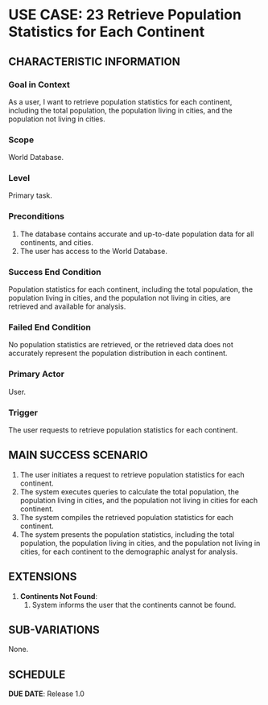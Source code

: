 # USE CASE: 23  Retrieve Population Statistics for Each Continent


## CHARACTERISTIC INFORMATION

### Goal in Context

As a user,  I want to retrieve population statistics for each continent, including the total population, the population living in cities, and the population not living in cities.

### Scope

World Database.

### Level

Primary task.

### Preconditions

1. The database contains accurate and up-to-date population data for all continents, and cities.
2. The user has access to the World Database.


### Success End Condition

Population statistics for each continent, including the total population, the population living in cities, and the population not living in cities, are retrieved and available for analysis.

### Failed End Condition

No population statistics are retrieved, or the retrieved data does not accurately represent the population distribution in each continent.

### Primary Actor

User.

### Trigger

The user requests to retrieve population statistics for each continent.



## MAIN SUCCESS SCENARIO

1. The user initiates a request to retrieve population statistics for each continent.
2. The system executes queries to calculate the total population, the population living in cities, and the population not living in cities for each continent.
3. The system compiles the retrieved population statistics for each continent.
4. The system presents the population statistics, including the total population, the population living in cities, and the population not living in cities, for each continent to the demographic analyst for analysis.


## EXTENSIONS

1. **Continents Not Found**:
    1. System informs the user that the continents cannot be found.


## SUB-VARIATIONS

None.

## SCHEDULE

**DUE DATE**: Release 1.0